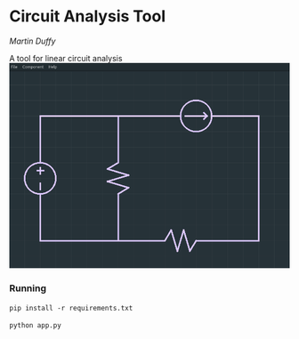 # Circuit Analysis Tool
*Martin Duffy*

A tool for linear circuit analysis
![screen capture](docs/circuit.png)


### Running
`pip install -r requirements.txt`

`python app.py`